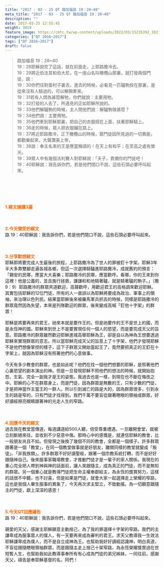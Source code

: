 ```yaml
---
title: "2017 - 03 - 25 QT 路加福音 19：28~40"
meta_title: "2017 - 03 - 25 QT 路加福音 19：28~40"
description: ""
date: 2017-03-25 12:55:45
weight: 3019
feature_image: https://cmtc.tw/wp-content/uploads/2022/03/15235392_10211799862337740_180693556567566654_o-1.webp
categories: ["QT 2016~2017"]
tags: ["QT 2016~2017"]
draft: false
---
```


<blockquote>路加福音 19：28~40<br />
19：28耶穌說完了這話，就在前面走，上耶路撒冷去。<br />
19：29將近伯法其和伯大尼，在一座山名叫橄欖山那裏，就打發兩個門徒，說：<br />
19：30你們往對面村子裏去，進去的時候，必看見一匹驢駒拴在那裏，是從來沒有人騎過的，可以解開牽來。<br />
19：31若有人問為甚麼解牠，你們就說：主要用牠。<br />
19：32打發的人去了，所遇見的正如耶穌所說的。<br />
19：33他們解驢駒的時候，主人問他們說：解驢駒做甚麼？<br />
19：34他們說：主要用牠。<br />
19：35他們牽到耶穌那裏，把自己的衣服搭在上面，扶著耶穌騎上。<br />
19：36走的時候，眾人把衣服鋪在路上。<br />
19：37將近耶路撒冷，正下橄欖山的時候，眾門徒因所見過的一切異能，都歡樂起來，大聲讚美上帝，<br />
19：38說：奉主名來的王是應當稱頌的！在天上有和平；在至高之處有榮光。<br />
19：39眾人中有幾個法利賽人對耶穌說：「夫子，責備你的門徒吧！<br />
19：40耶穌說：我告訴你們，若是他們閉口不說，這些石頭必要呼叫起來。</blockquote><br />
&nbsp;<br />
<br />
&nbsp;<br />
<br />
<span style="color: #ff6600;"><strong>1.</strong><strong>經文誦讀3遍</strong></span><br />
<br />
<span style="color: #ff6600;"><strong> </strong></span><br />
<br />
<span style="color: #ff6600;"><strong>2.</strong><strong>今天領受的經文<br />
</strong></span>路 19：40耶穌說：我告訴你們，若是他們閉口不說，這些石頭必要呼叫起來。<br />
<br />
&nbsp;<br />
<br />
<span style="color: #ff6600;"><strong>3.</strong><strong>分享默想經文<br />
</strong></span>耶穌即將要完成人生最後的旅程，上耶路撒冷為了世人的罪被釘十字架。耶穌3年半大多靠雙腳走遍各城各鄉，但這一次選擇騎驢進耶路撒冷，成就舊約的預言：「錫安的民哪，應當大大喜樂；耶路撒冷的民哪，應當歡呼。看哪，你的王來到你這裡！他是公義的，並且施行拯救，謙謙和和地騎著驢，就是騎著驢的駒子。」（撒9：9）耶路撒冷的群眾夾道歡迎，高聲歡呼，用歡迎君王的高格調來歡迎耶穌。其實包括耶穌的12位門徒，所有的人一直誤以為耶穌將要成為政治、軍事上的領袖，來治理以色列民。結果當耶穌後來被羅馬軍兵抓去的時候，同樣是耶路撒冷的群眾竟然因為失望，本來是列隊歡迎的群眾，後來變成高喊「釘他十字架」的群眾！<br />
<br />
耶穌是將要再來的君王，祂來本就是要作王的。但是祂要作的王不是世上的國，而是永恆神的國。耶穌來到世上不是要實現任何一個人的慾望，而是要完成天父的旨意。耶路撒冷的群眾雖然歡迎耶穌進城高舉耶穌為王，卻是自以為神為王想要透過耶穌來實現群眾的意志。所以當耶穌完成天父的旨意上了十字架，他們才發現耶穌不是他們想像掌控的樣子，這下子群眾又開始當起王了，竟然要把真正的王釘在十字架上，就因為耶穌沒有照著他們的心意做事。<br />
<br />
今天有多少教會的群眾，也是如此呢？他們在找一個他們想要的耶穌，是照著他們心裏慾望的劇本演出的神。但是一旦發現耶穌不照他們的想法的時候，就開始抱怨、生氣、完全一副我才是王的姿態。我過去也是一樣，到現在也不斷在悔改之中。耶穌的心不在群眾身上，而是門徒，因為群眾是無數的王，只有少數的門徒，才是把神當作主當王的一群人。所以引到滅亡的路是大的，因為群眾很多，引到永生的路是窄的，只有門徒才找得到。我們千萬不要盲從跟著瞎眼的領袖或群眾，好好讀經擦亮眼睛跟著神的光走人生的窄路。<br />
<br />
&nbsp;<br />
<br />
<span style="color: #ff6600;"><strong>4.</strong><strong>回應今天的經文<br />
</strong></span>過去我在教堂當傳道，每週講道給500人聽，倍受尊重禮遇。一旦離開會堂，就被立刻斷絕來往，並收到不少惡意中傷。那時心中的感慨是，就連信耶穌的教會，比一般朋友尚且不如。但發現之後換了幾個不同的教會，全都是一個樣子。許多群眾跟著是一個「教堂」，在同一個教堂做事就是好朋友，離開同樣的教堂就變成「叛徒」、「非我族類」。許多群眾不好好讀聖經，跟著一個宗教系統打轉，而不是好好跟隨神自己。後來服事家職場教會，才推動門徒才是一輩子的家人關係。我現在的重心完全把人帶到神與神的話面前，讓人來跟隨主，成為真正的門徒，而不是無知的群眾。另一個重心就是教導門徒把生命主權奉獻給主，為永恆的獎賞努力，這樣的話很不中聽，也不討喜，但是如果是門徒，就會大家一起選擇走上榮耀的窄路，這也是我個人畢生服事的異象了，今天再次求主堅立，不致動搖。為一切願意跟隨主的門徒，獻上深深的感恩！<br />
<br />
&nbsp;<br />
<br />
<span style="color: #ff6600;"><strong>5.</strong></span><strong><span style="color: #ff6600;">今天QT回應禱告<br />
</span></strong>路 19：40耶穌說：我告訴你們，若是他們閉口不說，這些石頭必要呼叫起來。<br />
<br />
親愛的天父，感謝主耶穌願意主動捨己，為了我的罪選擇十字架的窄路。我們的主謙卑成為服事眾人的僕人，有一天要再來成為審判的君王。求天父教導我一生效法耶穌謙卑成為僕人，而不是自立成神為王。也幫助我好好讀經認識神，明白真道，不盲從跟隨瞎眼領袖群眾，而是跟隨主走上捨己十架窄路，為永恆榮耀獎賞過在世短暫人生，也幫助我如此教導事奉所有有心成為門徒的弟兄姊妹，一同往前。感謝天父，禱告是奉耶穌基督的名，阿們！<br />
<br />
&nbsp;<br />
<br />
&nbsp;<br />
<br />
&nbsp;<br />
<br />
<strong><span style="color: #ff6600;"> </span></strong>
        